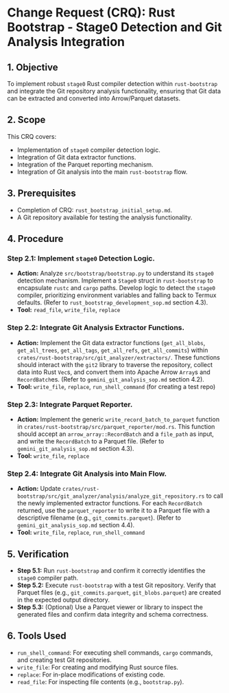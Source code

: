 # Change Request (CRQ): Rust Bootstrap - Stage0 Detection and Git Analysis Integration

## 1. Objective
To implement robust `stage0` Rust compiler detection within `rust-bootstrap` and integrate the Git repository analysis functionality, ensuring that Git data can be extracted and converted into Arrow/Parquet datasets.

## 2. Scope
This CRQ covers:
*   Implementation of `stage0` compiler detection logic.
*   Integration of Git data extractor functions.
*   Integration of the Parquet reporting mechanism.
*   Integration of Git analysis into the main `rust-bootstrap` flow.

## 3. Prerequisites
*   Completion of CRQ: `rust_bootstrap_initial_setup.md`.
*   A Git repository available for testing the analysis functionality.

## 4. Procedure

### Step 2.1: Implement `stage0` Detection Logic.
*   **Action:** Analyze `src/bootstrap/bootstrap.py` to understand its `stage0` detection mechanism. Implement a `Stage0` struct in `rust-bootstrap` to encapsulate `rustc` and `cargo` paths. Develop logic to detect the `stage0` compiler, prioritizing environment variables and falling back to Termux defaults. (Refer to `rust_bootstrap_development_sop.md` section 4.3).
*   **Tool:** `read_file`, `write_file`, `replace`

### Step 2.2: Integrate Git Analysis Extractor Functions.
*   **Action:** Implement the Git data extractor functions (`get_all_blobs`, `get_all_trees`, `get_all_tags`, `get_all_refs`, `get_all_commits`) within `crates/rust-bootstrap/src/git_analyzer/extractors/`. These functions should interact with the `git2` library to traverse the repository, collect data into Rust `Vec`s, and convert them into Apache Arrow `Array`s and `RecordBatch`es. (Refer to `gemini_git_analysis_sop.md` section 4.2).
*   **Tool:** `write_file`, `replace`, `run_shell_command` (for creating a test repo)

### Step 2.3: Integrate Parquet Reporter.
*   **Action:** Implement the generic `write_record_batch_to_parquet` function in `crates/rust-bootstrap/src/parquet_reporter/mod.rs`. This function should accept an `arrow_array::RecordBatch` and a `file_path` as input, and write the `RecordBatch` to a Parquet file. (Refer to `gemini_git_analysis_sop.md` section 4.3).
*   **Tool:** `write_file`, `replace`

### Step 2.4: Integrate Git Analysis into Main Flow.
*   **Action:** Update `crates/rust-bootstrap/src/git_analyzer/analysis/analyze_git_repository.rs` to call the newly implemented extractor functions. For each `RecordBatch` returned, use the `parquet_reporter` to write it to a Parquet file with a descriptive filename (e.g., `git_commits.parquet`). (Refer to `gemini_git_analysis_sop.md` section 4.4).
*   **Tool:** `write_file`, `replace`, `run_shell_command`

## 5. Verification
*   **Step 5.1:** Run `rust-bootstrap` and confirm it correctly identifies the `stage0` compiler path.
*   **Step 5.2:** Execute `rust-bootstrap` with a test Git repository. Verify that Parquet files (e.g., `git_commits.parquet`, `git_blobs.parquet`) are created in the expected output directory.
*   **Step 5.3:** (Optional) Use a Parquet viewer or library to inspect the generated files and confirm data integrity and schema correctness.

## 6. Tools Used
*   `run_shell_command`: For executing shell commands, `cargo` commands, and creating test Git repositories.
*   `write_file`: For creating and modifying Rust source files.
*   `replace`: For in-place modifications of existing code.
*   `read_file`: For inspecting file contents (e.g., `bootstrap.py`).
